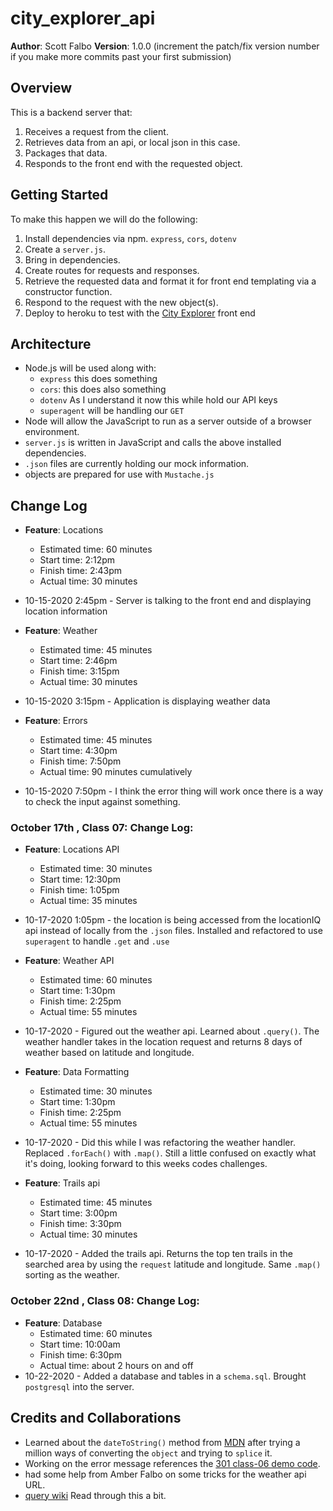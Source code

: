# city_explorer_api

**Author**: Scott Falbo
**Version**: 1.0.0 (increment the patch/fix version number if you make more commits past your first submission)

## Overview
This is a backend server that:
1. Receives a request from the client.
2. Retrieves data from an api, or local json in this case.
3. Packages that data.
4. Responds to the front end with the requested object.

## Getting Started
To make this happen we will do the following:
  1. Install dependencies via npm. `express`, `cors`, `dotenv`
  2. Create a `server.js`.
  3. Bring in dependencies.
  4. Create routes for requests and responses.
  5. Retrieve the requested data and format it for front end templating via a constructor function.
  6. Respond to the request with the new object(s).
  7. Deploy to heroku to test with the [City Explorer](https://codefellows.github.io/code-301-guide/curriculum/city-explorer-app/front-end/) front end

## Architecture
+ Node.js will be used along with:
  + `express` this does something
  + `cors`: this does also something
  + `dotenv` As I understand it now this while hold our API keys
  + `superagent` will be handling our `GET`
+ Node will allow the JavaScript to run as a server outside of a browser environment.
+ `server.js` is written in JavaScript and calls the above installed dependencies.
+ `.json` files are currently holding our mock information.
+ objects are prepared for use with `Mustache.js`

## Change Log

+ **Feature**: Locations
  + Estimated time: 60 minutes
  + Start time: 2:12pm
  + Finish time: 2:43pm
  + Actual time: 30 minutes
+ 10-15-2020 2:45pm - Server is talking to the front end and displaying location information

+ **Feature**: Weather
  + Estimated time: 45 minutes
  + Start time: 2:46pm
  + Finish time: 3:15pm
  + Actual time: 30 minutes
+ 10-15-2020 3:15pm - Application is displaying weather data

+ **Feature**: Errors
  + Estimated time: 45 minutes
  + Start time: 4:30pm
  + Finish time: 7:50pm
  + Actual time: 90 minutes cumulatively
+ 10-15-2020 7:50pm - I think the error thing will work once there is a way to check the input against something.

### October 17th , Class 07: Change Log:

+ **Feature**: Locations API
  + Estimated time: 30 minutes
  + Start time: 12:30pm
  + Finish time: 1:05pm
  + Actual time: 35 minutes
+ 10-17-2020 1:05pm - the location is being accessed from the locationIQ api instead of locally from the `.json` files.  Installed and refactored to use `superagent` to handle `.get` and `.use`

+ **Feature**: Weather API
  + Estimated time: 60 minutes
  + Start time: 1:30pm
  + Finish time: 2:25pm
  + Actual time: 55 minutes
+ 10-17-2020 - Figured out the weather api.  Learned about `.query()`.  The weather handler takes in the location request and returns 8 days of weather based on latitude and longitude.


+ **Feature**: Data Formatting
  + Estimated time: 30 minutes
  + Start time: 1:30pm
  + Finish time: 2:25pm
  + Actual time: 55 minutes
+ 10-17-2020 - Did this while I was refactoring the weather handler.  Replaced `.forEach()` with `.map()`.  Still a little confused on exactly what it's doing, looking forward to this weeks codes challenges.


+ **Feature**: Trails api
  + Estimated time: 45 minutes
  + Start time: 3:00pm
  + Finish time: 3:30pm
  + Actual time: 30 minutes
+ 10-17-2020 - Added the trails api.  Returns the top ten trails in the searched area by using the `request` latitude and longitude.  Same `.map()` sorting as the weather.

### October 22nd , Class 08: Change Log:

+ **Feature**: Database
  + Estimated time: 60 minutes
  + Start time: 10:00am
  + Finish time: 6:30pm
  + Actual time: about 2 hours on and off
+ 10-22-2020 - Added a database and tables in a `schema.sql`.  Brought `postgresql` into the server.

## Credits and Collaborations
+ Learned about the `dateToString()` method from [MDN](https://developer.mozilla.org/en-US/docs/Web/JavaScript/Reference/Global_Objects/Date/toString) after trying a million ways of converting the `object` and trying to `splice` it.<br>
+ Working on the error message references the [301 class-06 demo code](https://github.com/codefellows/seattle-301n19/blob/master/class-06/demo/server/server.js).<br>
+ had some help from Amber Falbo on some tricks for the weather api URL.
+ [query wiki](https://en.wikipedia.org/wiki/Query_string) Read through this a bit.
